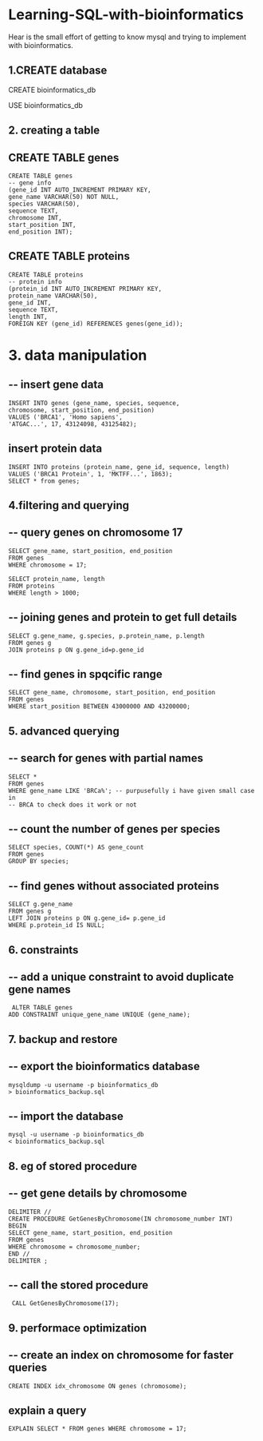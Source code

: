 # Learning-SQL-with-bioinformatics
  Hear is the small effort of getting to know mysql and trying to implement with bioinformatics.  

## 1.CREATE database
  CREATE bioinformatics_db

USE bioinformatics_db

## 2. creating a table

 ## CREATE TABLE genes 
    CREATE TABLE genes
    -- gene info
    (gene_id INT AUTO_INCREMENT PRIMARY KEY,
    gene_name VARCHAR(50) NOT NULL,
    species VARCHAR(50),
    sequence TEXT,
    chromosome INT,
    start_position INT,
    end_position INT);

## CREATE TABLE proteins
    CREATE TABLE proteins
    -- protein info
    (protein_id INT AUTO_INCREMENT PRIMARY KEY,
    protein_name VARCHAR(50),
    gene_id INT,
    sequence TEXT,
    length INT,
    FOREIGN KEY (gene_id) REFERENCES genes(gene_id));

# 3. data manipulation
## -- insert gene data
    INSERT INTO genes (gene_name, species, sequence,
    chromosome, start_position, end_position)
    VALUES ('BRCA1', 'Homo sapiens', 
    'ATGAC...', 17, 43124098, 43125482);
## insert protein data
    INSERT INTO proteins (protein_name, gene_id, sequence, length)
    VALUES ('BRCA1 Protein', 1, 'MKTFF...', 1863);
    SELECT * from genes;

## 4.filtering and querying 
## -- query genes on chromosome 17
    SELECT gene_name, start_position, end_position
    FROM genes
    WHERE chromosome = 17;
 
    SELECT protein_name, length
    FROM proteins
    WHERE length > 1000;
 
## -- joining genes and protein to get full details 
    SELECT g.gene_name, g.species, p.protein_name, p.length
    FROM genes g 
    JOIN proteins p ON g.gene_id=p.gene_id

## -- find genes in spqcific range
    SELECT gene_name, chromosome, start_position, end_position
    FROM genes
    WHERE start_position BETWEEN 43000000 AND 43200000;

## 5. advanced querying
## -- search for genes with partial names
    SELECT *
    FROM genes
    WHERE gene_name LIKE 'BRCa%'; -- purpusefully i have given small case in 
    -- BRCA to check does it work or not

## -- count the number of genes per species
    SELECT species, COUNT(*) AS gene_count
    FROM genes
    GROUP BY species;

## -- find genes without associated proteins
    SELECT g.gene_name
    FROM genes g
    LEFT JOIN proteins p ON g.gene_id= p.gene_id
    WHERE p.protein_id IS NULL;


## 6. constraints
## -- add a unique constraint to avoid duplicate gene names
     ALTER TABLE genes
    ADD CONSTRAINT unique_gene_name UNIQUE (gene_name);

## 7. backup and restore
## -- export the bioinformatics database
    mysqldump -u username -p bioinformatics_db 
    > bioinformatics_backup.sql

## -- import the database
    mysql -u username -p bioinformatics_db 
    < bioinformatics_backup.sql

## 8. eg of stored procedure
## -- get gene details by chromosome
    DELIMITER //
    CREATE PROCEDURE GetGenesByChromosome(IN chromosome_number INT)
    BEGIN
    SELECT gene_name, start_position, end_position
    FROM genes
    WHERE chromosome = chromosome_number;
    END //
    DELIMITER ;
    
## -- call the stored procedure
     CALL GetGenesByChromosome(17);


## 9. performace optimization 
## -- create an index on chromosome for faster queries
    CREATE INDEX idx_chromosome ON genes (chromosome);

## explain a query 
    EXPLAIN SELECT * FROM genes WHERE chromosome = 17;




